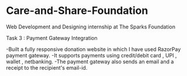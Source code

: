 # Care-and-Share-Foundation

Web Development and Designing internship at The Sparks Foundation

Task 3 : Payment Gateway Integration

-Built a fully responsive donation website in which I have used RazorPay payment gateway.
-It supports payments using credit/debit card , UPI , wallet , netbanking. 
-The payment gateway also sends an email and a receipt to the recipient's email-id.
